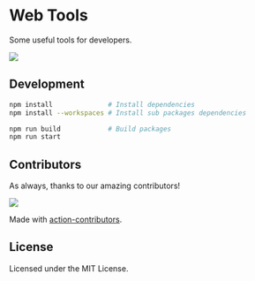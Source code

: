 # Web Tools

Some useful tools for developers.

[![](https://user-images.githubusercontent.com/1680273/168755211-02bb2d26-847b-4af4-90cb-eed6d6c3143d.png)](https://jaywcjlove.github.io/tools)

## Development

```bash
npm install              # Install dependencies
npm install --workspaces # Install sub packages dependencies

npm run build            # Build packages
npm run start
```

## Contributors

As always, thanks to our amazing contributors!

<a href="https://github.com/jaywcjlove/html-tutorial/graphs/contributors">
  <img src="https://jaywcjlove.github.io/html-tutorial/CONTRIBUTORS.svg" />
</a>

Made with [action-contributors](https://github.com/jaywcjlove/github-action-contributors).

## License

Licensed under the MIT License.
